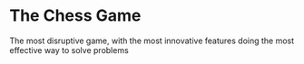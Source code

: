 # The Chess Game
The most disruptive game, with the most innovative features doing the most effective way to solve problems